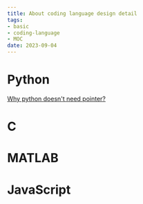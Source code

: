 ```yaml
---
title: About coding language design detail
tags:
- basic
- coding-language
- MOC
date: 2023-09-04
---
```


# Python

[Why python doesn't need pointer?](computer_sci/coding_knowledge/python/python_doesnt_need_pointer.md)

# C

# MATLAB

# JavaScript

